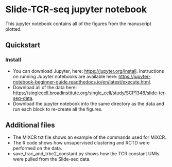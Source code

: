 # Slide-TCR-seq jupyter notebook
This jupyter notebook contains all of the figures from the manuscript plotted. 


## Quickstart
### Install
- You can download Jupyter, here: https://jupyter.org/install. Instructions on running Jupyter notebooks are available here: https://jupyter-notebook-beginner-guide.readthedocs.io/en/latest/execute.html.
- Download all of the data here: https://singlecell.broadinstitute.org/single_cell/study/SCP1348/slide-tcr-seq-data.
- Download the jupyter notebook into the same directory as the data and run each block to re-create all the figures.

## Additional files
- The MiXCR txt file shows an example of the commands used for MiXCR.
- The R code shows how unsupervised clustering and RCTD were performed on the data.
- save_trac_and_trbc2_constant.py shows how the TCR constant UMIs were pulled from the Slide-seq data.
